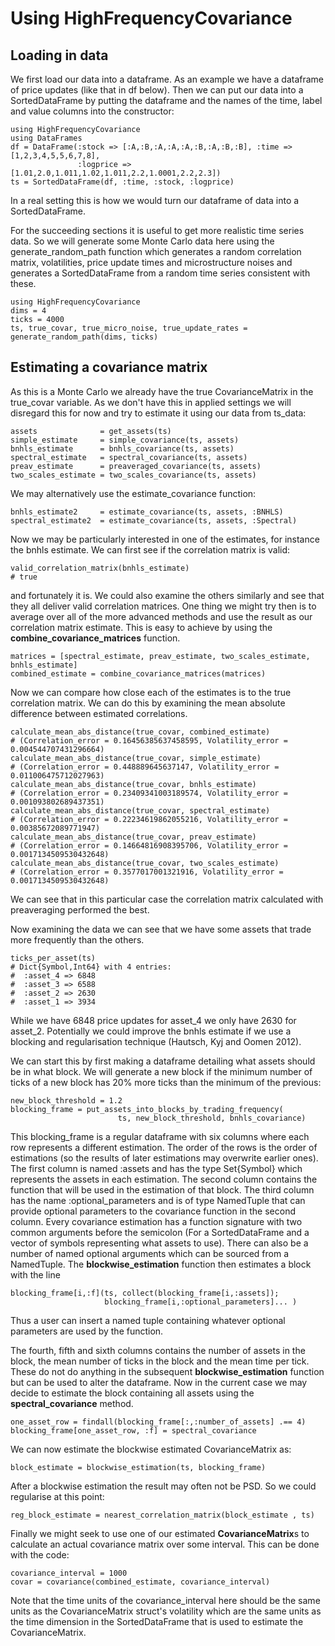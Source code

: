 
# Using HighFrequencyCovariance

## Loading in data

We first load our data into a dataframe. As an example we have a dataframe of price updates (like that in df below).
Then we can put our data into a SortedDataFrame by putting the dataframe and the names of the time, label and value columns into the constructor:
```
using HighFrequencyCovariance
using DataFrames
df = DataFrame(:stock => [:A,:B,:A,:A,:A,:B,:A,:B,:B], :time => [1,2,3,4,5,5,6,7,8],
               :logprice => [1.01,2.0,1.011,1.02,1.011,2.2,1.0001,2.2,2.3])
ts = SortedDataFrame(df, :time, :stock, :logprice)
```
In a real setting this is how we would turn our dataframe of data into a SortedDataFrame.

For the succeeding sections it is useful to get more realistic time series data. So we will generate some Monte Carlo data here using the generate\_random\_path function which generates a random correlation matrix, volatilities, price update times and microstructure noises and generates a SortedDataFrame from a random time series consistent with these.
```
using HighFrequencyCovariance
dims = 4
ticks = 4000
ts, true_covar, true_micro_noise, true_update_rates = generate_random_path(dims, ticks)
```

## Estimating a covariance matrix

As this is a Monte Carlo we already have the true CovarianceMatrix in the true\_covar variable. As we don't have this in applied settings we will disregard this for now and try to estimate it using our data from ts\_data:
```
assets              = get_assets(ts)
simple_estimate     = simple_covariance(ts, assets)
bnhls_estimate      = bnhls_covariance(ts, assets)
spectral_estimate   = spectral_covariance(ts, assets)
preav_estimate      = preaveraged_covariance(ts, assets)
two_scales_estimate = two_scales_covariance(ts, assets)
```
We may alternatively use the estimate\_covariance function:

```
bnhls_estimate2     = estimate_covariance(ts, assets, :BNHLS)
spectral_estimate2  = estimate_covariance(ts, assets, :Spectral)
```

Now we may be particularly interested in one of the estimates, for instance the bnhls estimate. We can first see if the correlation matrix is valid:
```
valid_correlation_matrix(bnhls_estimate)
# true
```
and fortunately it is. We could also examine the others similarly and see that they all deliver valid correlation matrices. One thing we might try then is to average over all of the more advanced methods and use the result as our correlation matrix estimate. This is easy to achieve by using the **combine\_covariance\_matrices** function.
```
matrices = [spectral_estimate, preav_estimate, two_scales_estimate, bnhls_estimate]
combined_estimate = combine_covariance_matrices(matrices)
```

Now we can compare how close each of the estimates is to the true correlation matrix. We can do this by examining the mean absolute difference between estimated correlations.
```
calculate_mean_abs_distance(true_covar, combined_estimate)
# (Correlation_error = 0.16456385637458595, Volatility_error = 0.004544707431296664)
calculate_mean_abs_distance(true_covar, simple_estimate)
# (Correlation_error = 0.448889645637147, Volatility_error = 0.011006475712027963)
calculate_mean_abs_distance(true_covar, bnhls_estimate)
# (Correlation_error = 0.23409341003189574, Volatility_error = 0.001093802689437351)
calculate_mean_abs_distance(true_covar, spectral_estimate)
# (Correlation_error = 0.22234619862055216, Volatility_error = 0.00385672089771947)
calculate_mean_abs_distance(true_covar, preav_estimate)
# (Correlation_error = 0.14664816908395706, Volatility_error = 0.0017134509530432648)
calculate_mean_abs_distance(true_covar, two_scales_estimate)
# (Correlation_error = 0.3577017001321916, Volatility_error = 0.0017134509530432648)
```
We can see that in this particular case the correlation matrix calculated with preaveraging performed the best.

Now examining the data we can see that we have some assets that trade more frequently than the others.
```
ticks_per_asset(ts)
# Dict{Symbol,Int64} with 4 entries:
#  :asset_4 => 6848
#  :asset_3 => 6588
#  :asset_2 => 2630
#  :asset_1 => 3934
```
While we have 6848 price updates for asset\_4 we only have 2630 for asset\_2. Potentially we could improve the bnhls estimate if we use a blocking and regularisation technique (Hautsch, Kyj and Oomen  2012).

We can start this by first making a dataframe detailing what assets should be in what block.
We will generate a new block if the minimum number of ticks of a new block has 20% more ticks than the minimum of the previous:
```
new_block_threshold = 1.2
blocking_frame = put_assets_into_blocks_by_trading_frequency(
                        ts, new_block_threshold, bnhls_covariance)
```
This blocking\_frame is a regular dataframe with six columns where each row represents a different estimation. The order of the rows is the order of estimations (so the results of later estimations may overwrite earlier ones). The first column is named :assets and has the type Set{Symbol} which represents the assets
in each estimation. The second column contains the function that will be used in the estimation of that block. The third column has the name :optional\_parameters and is of type NamedTuple that can provide optional parameters to the covariance function in the second column.
Every covariance estimation has a function signature with two common arguments before the semicolon (For a SortedDataFrame and a vector of symbols representing what assets to use). There can also be a number of named optional arguments which can be sourced from a NamedTuple.
The **blockwise\_estimation** function then estimates a block with the line
```
blocking_frame[i,:f](ts, collect(blocking_frame[i,:assets]);
                     blocking_frame[i,:optional_parameters]... )
```
Thus a user can insert a named tuple containing whatever optional parameters are used by the function.

The fourth, fifth and sixth columns contains the number of assets in the block, the mean number of ticks in the block and the mean time per tick.
These do not do anything in the subsequent **blockwise\_estimation** function but can be used to alter the dataframe.
Now in the current case we may decide to estimate the block containing all assets using the **spectral\_covariance** method.
```
one_asset_row = findall(blocking_frame[:,:number_of_assets] .== 4)
blocking_frame[one_asset_row, :f] = spectral_covariance
```

We can now estimate the blockwise estimated CovarianceMatrix as:
```
block_estimate = blockwise_estimation(ts, blocking_frame)
```
After a blockwise estimation the result may often not be PSD. So we could regularise at this point:
```
reg_block_estimate = nearest_correlation_matrix(block_estimate , ts)
```
Finally we might seek to use one of our estimated **CovarianceMatrix**s to calculate an actual covariance matrix over some interval. This can be done with the code:
```
covariance_interval = 1000
covar = covariance(combined_estimate, covariance_interval)
```
Note that the time units of the covariance\_interval here should be the same units as the CovarianceMatrix struct's volatility which are the same units as the time dimension in the SortedDataFrame that is used to estimate the CovarianceMatrix.
